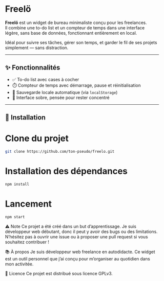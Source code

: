 # Freelö

**Freelö** est un widget de bureau minimaliste conçu pour les freelances.  
Il combine une to-do list et un compteur de temps dans une interface légère, sans base de données, fonctionnant entièrement en local.

Idéal pour suivre ses tâches, gérer son temps, et garder le fil de ses projets simplement — sans distraction.

---

## ✨ Fonctionnalités

- ✅ To-do list avec cases à cocher
- ⏱️ Compteur de temps avec démarrage, pause et réinitialisation
- 💾 Sauvegarde locale automatique (via `localStorage`)
- 🧘 Interface sobre, pensée pour rester concentré

---

## 🚀 Installation

# Clone du projet
```bash
git clone https://github.com/ton-pseudo/freelo.git
```

# Installation des dépendances
```bash
npm install
```

# Lancement
```bash
npm start
```

⚠️ Note
Ce projet a été créé dans un but d’apprentissage.
Je suis développeur web débutant, donc il peut y avoir des bugs ou des limitations.
N’hésitez pas à ouvrir une issue ou à proposer une pull request si vous souhaitez contribuer !

📚 À propos
Je suis développeur web freelance en autodidacte.
Ce widget est un outil personnel que j’ai conçu pour m’organiser au quotidien dans mon activitée.

📎 Licence
Ce projet est distribué sous licence GPLv3.
